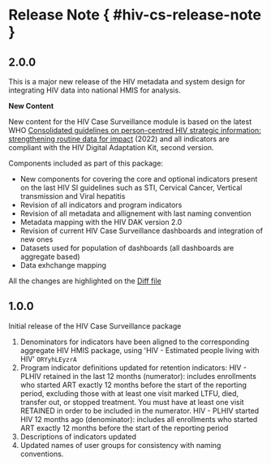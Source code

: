 # Release Note { #hiv-cs-release-note }

## 2.0.0

This is a major new release of the HIV metadata and system design for integrating HIV data into national HMIS for analysis. 

**New Content**

New content for the HIV Case Surveillance module is based on the latest WHO [Consolidated guidelines on person-centred HIV strategic information: strengthening routine data for impact](https://www.who.int/publications/i/item/9789240055315) (2022) and all indicators are compliant with the HIV Digital Adaptation Kit, second version.

Components included as part of this package:

- New components for covering the core and optional indicators present on the last HIV SI guidelines such as STI, Cervical Cancer, Vertical transmission and Viral hepatitis
- Revision of all indicators and program indicators
- Revision of all metadata and allignement with last naming convention
- Metadata mapping with the HIV DAK version 2.0
- Revision of current HIV Case Surveillance dashboards and integration of new ones
- Datasets used for population of dashboards (all dashboards are aggregate based)
- Data exhchange mapping 

All the changes are highlighted on the [Diff file](resources/files/diff_hiv_cs.xlsx)

## 1.0.0

Initial release of the HIV Case Surveillance package

1. Denominators for indicators have been aligned to the corresponding aggregate HIV HMIS package, using 'HIV - Estimated people living with HIV' `ORYyhLEyzrA`
2. Program indicator definitions updated for retention indicators:
   HIV - PLHIV retained in the last 12 months (numerator): includes enrollments who started ART exactly 12 months before the start of the reporting period, excluding those with at least one visit marked LTFU, died, transfer out, or stopped treatment. You must have at least one visit RETAINED in order to be included in the numerator.
  HIV - PLHIV started HIV 12 months ago (denominator): includes all enrollments who started ART exactly 12 months before the start of the reporting period
3. Descriptions of indicators updated
4. Updated names of user groups for consistency with naming conventions.
